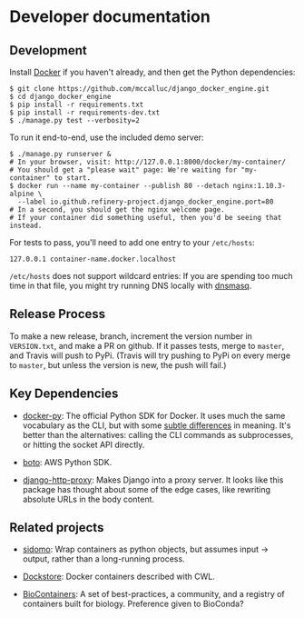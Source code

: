 # Developer documentation

## Development

Install [Docker](https://store.docker.com/search?offering=community&type=edition)
if you haven't already, and then get the Python dependencies:
```
$ git clone https://github.com/mccalluc/django_docker_engine.git
$ cd django_docker_engine
$ pip install -r requirements.txt
$ pip install -r requirements-dev.txt
$ ./manage.py test --verbosity=2
```

To run it end-to-end, use the included demo server:
```
$ ./manage.py runserver &
# In your browser, visit: http://127.0.0.1:8000/docker/my-container/
# You should get a "please wait" page: We're waiting for "my-container" to start.
$ docker run --name my-container --publish 80 --detach nginx:1.10.3-alpine \
  --label io.github.refinery-project.django_docker_engine.port=80
# In a second, you should get the nginx welcome page.
# If your container did something useful, then you'd be seeing that instead.
```

For tests to pass, you'll need to add one entry to your `/etc/hosts`:
```
127.0.0.1 container-name.docker.localhost
```

`/etc/hosts` does not support wildcard entries: If you are spending too much time
in that file, you might try running DNS locally with
[dnsmasq](http://www.thekelleys.org.uk/dnsmasq/doc.html).

## Release Process

To make a new release, branch, increment the version number in `VERSION.txt`, and make a PR on github.
If it passes tests, merge to `master`, and Travis will push to PyPi.
(Travis will try pushing to PyPi on every merge to `master`,
but unless the version is new, the push will fail.)

## Key Dependencies

- [docker-py](https://github.com/docker/docker-py): The official
  Python SDK for Docker. It uses much the same vocabulary as the CLI,
  but with some [subtle differences](https://github.com/docker/docker-py/issues/1510)
  in meaning. It's better than the alternatives: calling
  the CLI commands as subprocesses, or hitting the socket API directly.

- [boto](http://boto3.readthedocs.io/en/latest/): AWS Python SDK.

- [django-http-proxy](https://github.com/yvandermeer/django-http-proxy):
  Makes Django into a proxy server. It looks like this package has thought about
  some of the edge cases, like rewriting absolute URLs in the body content.


## Related projects

- [sidomo](https://github.com/deepgram/sidomo): Wrap containers
  as python objects, but assumes input -> output, rather than a
  long-running process.

- [Dockstore](https://dockstore.org/docs/about):
  Docker containers described with CWL.

- [BioContainers](http://biocontainers.pro/docs/developer-manual/developer-intro/):
  A set of best-practices, a community, and a registry of containers
  built for biology. Preference given to BioConda?
